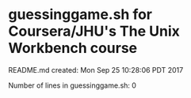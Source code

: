 # guessinggame.sh for Coursera/JHU's The Unix Workbench course

README.md created: Mon Sep 25 10:28:06 PDT 2017

Number of lines in guessinggame.sh: 0
